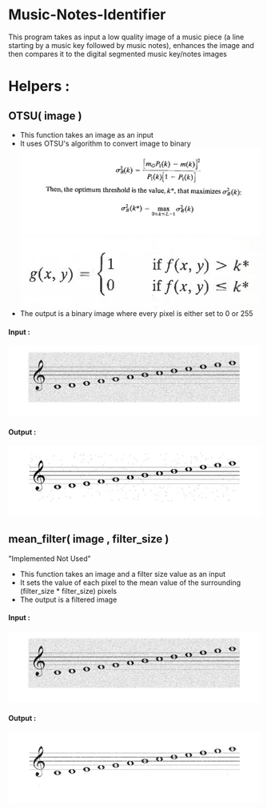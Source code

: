 <h1>Music-Notes-Identifier</h1>
This program takes as input a low quality image of a music piece (a line starting by a music key followed by music notes), enhances the image and then compares it to the digital segmented music key/notes images

<h1>Helpers : </h1>
   
   <h2> OTSU( image )</h2>
   <ul>
     <li>This function takes an image as an input</li>
     <li>It uses OTSU's algorithm to convert image to binary</li>
     <img src='Images/algorithm2.jpg'>
     <img src='Images/algorithm.JPG'>
     <li>The output is a binary image where every pixel is either set to 0 or 255 </li>
   </ul>
   <h4>Input :</h4>
   <img src='Images/original.jpg'/>
   <h4>Output :</h4>
   <img src='Images/OTSU.jpg'/>



   <h2> mean_filter( image , filter_size )</h2>
   <p>"Implemented Not Used"</p>
   <ul>
     <li>This function takes an image and a filter size value as an input</li>
     <li>It sets the value of each pixel to the mean value of the surrounding (filter_size * filter_size) pixels</li>
     <li>The output is a filtered image</li>
   </ul>
   <h4>Input :</h4>
   <img src='Images/original.jpg'/>
   <h4>Output :</h4>
   <img src='Images/remove_noise.jpg'/>
    

      
      

